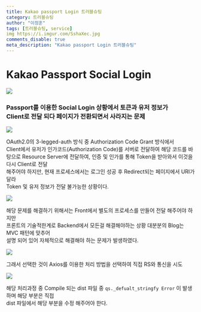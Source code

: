```yaml
---
title: Kakao passport Login 트러블슈팅
category: 트러블슈팅
author: "이정훈"
tags: [트러블슈팅, service]
img https://i.imgur.com/SshaXec.jpg
comments_disable: true
meta_description: "Kakao passport Login 트러블슈팅"
---
```


# Kakao Passport Social Login

![](https://i.imgur.com/LRMY2ys.gif)

### Passport를 이용한  Social Login 상황에서 토큰과 유저 정보가 <br>Client로 전달 되다 페이지가 전환되면서 사라지는 문제


![](https://i.imgur.com/bdhds3p.gif)

OAuth2.0의 3-legged-auth 방식 중 Authorization Code Grant 방식에서  
Client에서 유저가 인가코드(Authorization Code)를 서버로 전달하여 해당 코드를 바탕으로
Resource Server에 전달하여, 인증 및 인가를 통해 Token을 받아와서 이것을 다시 Client로 전달  
해주어야 하지만, 현재 프로세스에서는 로그인 성공 후 Redirect되는 페이지에서 URI가 달라  
Token 및 유저 정보가 전달 불가능한 상황이다.


![](https://i.imgur.com/3GZiS5e.jpg)


해당 문제를 해결하기 위해서는 Front에서 별도의 프로세스를 만들어 전달 해주어야 하지만  
프론트의 기술적한계로 Backend에서 모든걸 해결해야하는 상황 대분분의 Blog는 MVC 패턴에 맞추어  
설명 되어 있어 자체적으로 해결해야 하는 문제가 발생하였다.


![](https://i.imgur.com/SshaXec.jpg)

그래서 선택한 것이 Axios를 이용한 처리 방법을 선택하여 직접 RS와 통신을 시도

![](https://i.imgur.com/gMYSQgz.gif)

해당 처리과정 중 Compile 되는 dist 파일 중 `qs._defualt_stringfy Error` 이 발생하며 해당 부분은 직접  
dist 파일에서 해당 부분을 수정 해주어야 한다.
